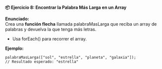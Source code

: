 <strong>📦 Ejercicio 8: Encontrar la Palabra Más Larga en un Array</strong>

<strong>Enunciado:</strong>  
Crea una <strong>función flecha</strong> llamada palabraMasLarga que reciba un array de palabras y devuelva la que tenga más letras.

- Usa forEach() para recorrer el array.

<strong>Ejemplo:</strong>
```
palabraMasLarga(["sol", "estrella", "planeta", "galaxia"]);
// Resultado esperado: "estrella"
```